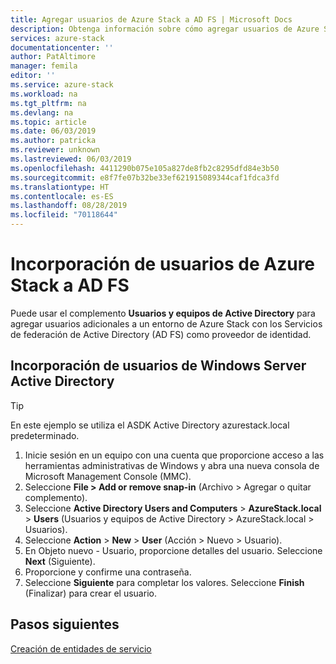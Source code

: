 ```yaml
---
title: Agregar usuarios de Azure Stack a AD FS | Microsoft Docs
description: Obtenga información sobre cómo agregar usuarios de Azure Stack para implementaciones de Servicios de federación de Active Directory (AD FS).
services: azure-stack
documentationcenter: ''
author: PatAltimore
manager: femila
editor: ''
ms.service: azure-stack
ms.workload: na
ms.tgt_pltfrm: na
ms.devlang: na
ms.topic: article
ms.date: 06/03/2019
ms.author: patricka
ms.reviewer: unknown
ms.lastreviewed: 06/03/2019
ms.openlocfilehash: 4411290b075e105a827de8fb2c8295dfd84e3b50
ms.sourcegitcommit: e8f7fe07b32be33ef621915089344caf1fdca3fd
ms.translationtype: HT
ms.contentlocale: es-ES
ms.lasthandoff: 08/28/2019
ms.locfileid: "70118644"
---
```

# <a name="add-azure-stack-users-in-ad-fs"></a>Incorporación de usuarios de Azure Stack a AD FS
Puede usar el complemento **Usuarios y equipos de Active Directory**  para agregar usuarios adicionales a un entorno de Azure Stack con los Servicios de federación de Active Directory (AD FS) como proveedor de identidad.

## <a name="add-windows-server-active-directory-users"></a>Incorporación de usuarios de Windows Server Active Directory
> [!TIP]
> En este ejemplo se utiliza el ASDK Active Directory azurestack.local predeterminado. 

1. Inicie sesión en un equipo con una cuenta que proporcione acceso a las herramientas administrativas de Windows y abra una nueva consola de Microsoft Management Console (MMC).
2. Seleccione **File > Add or remove snap-in** (Archivo > Agregar o quitar complemento).
3. Seleccione **Active Directory Users and Computers** > **AzureStack.local** > **Users** (Usuarios y equipos de Active Directory > AzureStack.local > Usuarios).
4. Seleccione **Action** > **New** > **User** (Acción > Nuevo > Usuario).
5. En Objeto nuevo - Usuario, proporcione detalles del usuario. Seleccione **Next** (Siguiente).
6. Proporcione y confirme una contraseña.
7. Seleccione **Siguiente** para completar los valores. Seleccione **Finish** (Finalizar) para crear el usuario.


## <a name="next-steps"></a>Pasos siguientes
[Creación de entidades de servicio](azure-stack-create-service-principals.md)